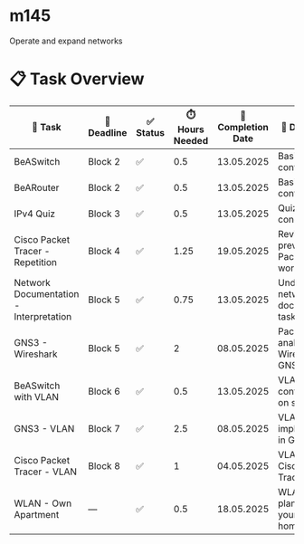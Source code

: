 # m145
Operate and expand networks

# 📋 Task Overview

| 💼 Task                                | 📆 Deadline | ✅ Status | ⏱️ Hours Needed | 📅 Completion Date | 📝 Description                            |
| -------------------------------------- | ----------- | -------- | --------------- | ------------------ | ----------------------------------------- |
| BeASwitch                              | Block 2     | ✅        | 0.5             | 13.05.2025         | Basic switch configuration                |
| BeARouter                              | Block 2     | ✅        | 0.5               | 13.05.2025         | Basic router configuration                |
| IPv4 Quiz                              | Block 3     | ✅        | 0.5               | 13.05.2025         | Quiz on IPv4 concepts                     |
| Cisco Packet Tracer - Repetition       | Block 4     | ✅        | 1.25               | 19.05.2025         | Review of previous Packet Tracer work     |
| Network Documentation - Interpretation | Block 5     | ✅        | 0.75             | 13.05.2025         | Understanding network documentation tasks |
| GNS3 - Wireshark                       | Block 5     | ✅        | 2               | 08.05.2025         | Packet analysis with Wireshark in GNS3    |
| BeASwitch with VLAN                    | Block 6     | ✅        | 0.5             | 13.05.2025         | VLAN configuration on switches            |
| GNS3 - VLAN                            | Block 7     | ✅        | 2.5               | 08.05.2025         | VLAN implementation in GNS3               |
| Cisco Packet Tracer - VLAN             | Block 8     | ✅        | 1               | 04.05.2025         | VLAN setup in Cisco Packet Tracer         |
| WLAN - Own Apartment                   | —           | ✅        | 0.5             | 18.05.2025         | WLAN planning for your own home           |


